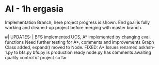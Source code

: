
# AI - 1h ergasia

Implementation Branch, here project progress
is shown. End goal is fully working and cleaned-up
project before merging with master branch.

#| UPDATES: |
BFS implemented
UCS, A* implemented by changing eval functions
Need further testing for A*, comments and improvements
Graph Class added, expand() moved to Node.
FIXED: A* Issues
renamed askhsh-1.py to bfs.py
bfs.py is production ready
node.py has comments
awaiting quality control of project so far
